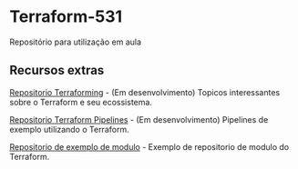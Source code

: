 # Terraform-531
Repositório para utilização em aula

## Recursos extras

[Repositorio Terraforming](https://github.com/bryanasdev000/terraforming) - (Em desenvolvimento) Topicos interessantes sobre o Terraform e seu ecossistema.

[Repositorio Terraform Pipelines](https://github.com/bryanasdev000/terraform-pipelines) - (Em desenvolvimento) Pipelines de exemplo utilizando o Terraform.

[Repositorio de exemplo de modulo](https://github.com/bryanasdev000/terraform-gcp-instance-module-example) - Exemplo de repositorio de modulo do Terraform.
